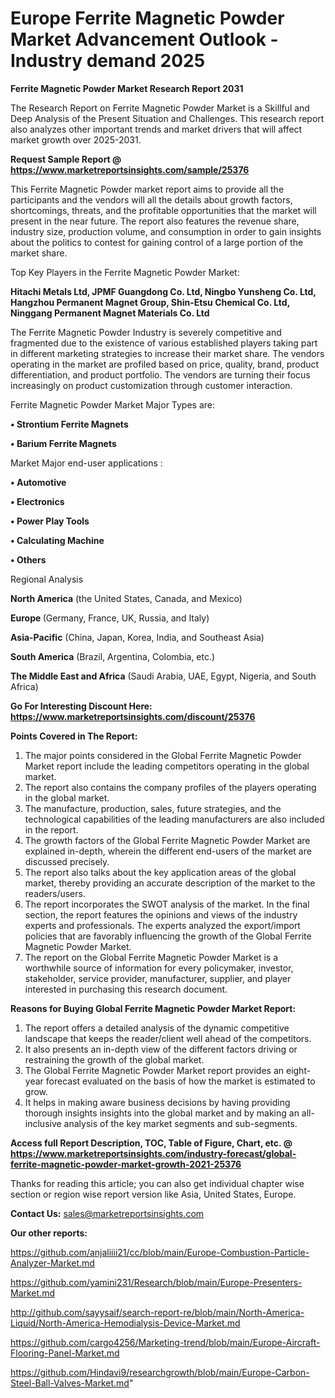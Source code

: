 # Europe Ferrite Magnetic Powder Market Advancement Outlook - Industry demand 2025

<strong>Ferrite Magnetic Powder Market Research Report 2031</strong>

The Research Report on Ferrite Magnetic Powder Market is a Skillful and Deep Analysis of the Present Situation and Challenges. This research report also analyzes other important trends and market drivers that will affect market growth over 2025-2031.

<strong>Request Sample Report @ <a href=https://www.marketreportsinsights.com/sample/25376>https://www.marketreportsinsights.com/sample/25376</a></strong>

This Ferrite Magnetic Powder market report aims to provide all the participants and the vendors will all the details about growth factors, shortcomings, threats, and the profitable opportunities that the market will present in the near future. The report also features the revenue share, industry size, production volume, and consumption in order to gain insights about the politics to contest for gaining control of a large portion of the market share.

Top Key Players in the Ferrite Magnetic Powder Market:

<strong>Hitachi Metals Ltd, JPMF Guangdong Co. Ltd, Ningbo Yunsheng Co. Ltd, Hangzhou Permanent Magnet Group, Shin-Etsu Chemical Co. Ltd, Ninggang Permanent Magnet Materials Co. Ltd</strong>

The Ferrite Magnetic Powder Industry is severely competitive and fragmented due to the existence of various established players taking part in different marketing strategies to increase their market share. The vendors operating in the market are profiled based on price, quality, brand, product differentiation, and product portfolio. The vendors are turning their focus increasingly on product customization through customer interaction.

Ferrite Magnetic Powder Market Major Types are:

<strong>• Strontium Ferrite Magnets

• Barium Ferrite Magnets</strong>

Market Major end-user applications :

<strong>• Automotive

• Electronics

• Power Play Tools

• Calculating Machine

• Others</strong>

Regional Analysis

</u><strong><b>North America</b></strong> (the United States, Canada, and Mexico)

<strong><b>Europe </b></strong>(Germany, France, UK, Russia, and Italy)

<strong><b>Asia-Pacific</b></strong> (China, Japan, Korea, India, and Southeast Asia)

<strong><b>South America</b></strong> (Brazil, Argentina, Colombia, etc.)

<strong><b>The Middle East and Africa</b></strong> (Saudi Arabia, UAE, Egypt, Nigeria, and South Africa)

<strong>Go For Interesting Discount Here: <a href=https://www.marketreportsinsights.com/discount/25376>https://www.marketreportsinsights.com/discount/25376</a></strong>

<strong>Points Covered in The Report:</strong>
<ol>
  <li>The major points considered in the Global Ferrite Magnetic Powder Market report include the leading competitors operating in the global market.</li>
  <li>The report also contains the company profiles of the players operating in the global market.</li>
  <li>The manufacture, production, sales, future strategies, and the technological capabilities of the leading manufacturers are also included in the report.</li>
  <li>The growth factors of the Global Ferrite Magnetic Powder Market are explained in-depth, wherein the different end-users of the market are discussed precisely.</li>
  <li>The report also talks about the key application areas of the global market, thereby providing an accurate description of the market to the readers/users.</li>
  <li>The report incorporates the SWOT analysis of the market. In the final section, the report features the opinions and views of the industry experts and professionals. The experts analyzed the export/import policies that are favorably influencing the growth of the Global Ferrite Magnetic Powder Market.</li>
  <li>The report on the Global Ferrite Magnetic Powder Market is a worthwhile source of information for every policymaker, investor, stakeholder, service provider, manufacturer, supplier, and player interested in purchasing this research document.</li>
</ol>
<strong>Reasons for Buying Global Ferrite Magnetic Powder Market Report:</strong>

<ol>
  <li>The report offers a detailed analysis of the dynamic competitive landscape that keeps the reader/client well ahead of the competitors.</li>
  <li>It also presents an in-depth view of the different factors driving or restraining the growth of the global market.</li>
  <li>The Global Ferrite Magnetic Powder Market report provides an eight-year forecast evaluated on the basis of how the market is estimated to grow.</li>
  <li>It helps in making aware business decisions by having providing thorough insights insights into the global market and by making an all-inclusive analysis of the key market segments and sub-segments.</li>
</ol>
<strong>Access full Report Description, TOC, Table of Figure, Chart, etc. @ <a href=https://www.marketreportsinsights.com/industry-forecast/global-ferrite-magnetic-powder-market-growth-2021-25376>https://www.marketreportsinsights.com/industry-forecast/global-ferrite-magnetic-powder-market-growth-2021-25376</a></strong>


Thanks for reading this article; you can also get individual chapter wise section or region wise report version like Asia, United States, Europe.

<strong>Contact Us:</strong>
sales@marketreportsinsights.com

<strong>Our other reports:</strong>

<a href=https://github.com/anjaliiii21/cc/blob/main/Europe-Combustion-Particle-Analyzer-Market.md>https://github.com/anjaliiii21/cc/blob/main/Europe-Combustion-Particle-Analyzer-Market.md</a>

<a href=https://github.com/yamini231/Research/blob/main/Europe-Presenters-Market.md>https://github.com/yamini231/Research/blob/main/Europe-Presenters-Market.md</a>

<a href=http://github.com/sayysaif/search-report-re/blob/main/North-America-Liquid/North-America-Hemodialysis-Device-Market.md>http://github.com/sayysaif/search-report-re/blob/main/North-America-Liquid/North-America-Hemodialysis-Device-Market.md</a>

<a href=https://github.com/cargo4256/Marketing-trend/blob/main/Europe-Aircraft-Flooring-Panel-Market.md>https://github.com/cargo4256/Marketing-trend/blob/main/Europe-Aircraft-Flooring-Panel-Market.md</a>

<a href=https://github.com/Hindavi9/researchgrowth/blob/main/Europe-Carbon-Steel-Ball-Valves-Market.md>https://github.com/Hindavi9/researchgrowth/blob/main/Europe-Carbon-Steel-Ball-Valves-Market.md</a>"
